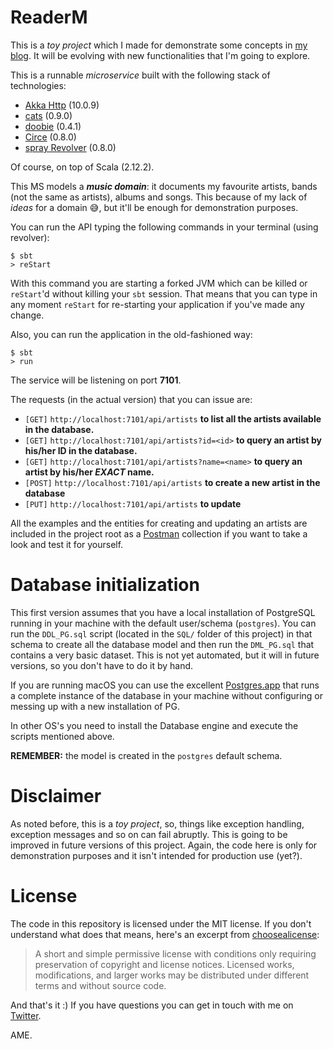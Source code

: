 # ReaderM


This is a _toy project_ which I made for demonstrate some concepts in [my blog](https://alejandrome.github.io). It will be evolving with new functionalities that I'm going to explore.

This is a runnable _microservice_ built with the following stack of technologies:

* [Akka Http](http://doc.akka.io/docs/akka-http/current/scala/http/) (10.0.9)
* [cats](http://typelevel.org/cats/) (0.9.0)
* [doobie](https://github.com/tpolecat/doobie) (0.4.1)
* [Circe](https://github.com/circe/circe) (0.8.0)
* [spray Revolver](https://github.com/spray/sbt-revolver) (0.8.0)

Of course, on top of Scala (2.12.2).

This MS models a **_music domain_**: it documents my favourite artists, bands (not the same as artists), albums and songs. This because of my lack of _ideas_ for a domain :sweat_smile:, but it'll be enough for demonstration purposes.

You can run the API typing the following commands in your terminal (using revolver):

```shell
$ sbt
> reStart
```

With this command you are starting a forked JVM which can be killed or `reStart`'d without killing your `sbt` session. That means that you can type in any moment `reStart` for re-starting your application if you've made any change.

Also, you can run the application in the old-fashioned way:

```shell
$ sbt
> run
```

The service will be listening on port **7101**.

The requests (in the actual version) that you can issue are:

* `[GET]` `http://localhost:7101/api/artists` **to list all the artists available in the database.**
* `[GET]` `http://localhost:7101/api/artists?id=<id>` **to query an artist by his/her ID in the database.**
* `[GET]` `http://localhost:7101/api/artists?name=<name>` **to query an artist by his/her _EXACT_ name.**
* `[POST]` `http://localhost:7101/api/artists` **to create a new artist in the database**
* `[PUT]` `http://localhost:7101/api/artists` **to update**

All the examples and the entities for creating and updating an artists are included in the project root as a [Postman](https://www.getpostman.com/) collection if you want to take a look and test it for yourself.

# Database initialization

This first version assumes that you have a local installation of PostgreSQL running in your machine with the default user/schema (`postgres`). You can run the `DDL_PG.sql` script (located in the `SQL/` folder of this project) in that schema to create all the database model and then run the `DML_PG.sql` that contains a very basic dataset.
This is not yet automated, but it will in future versions, so you don't have to do it by hand.

If you are running macOS you can use the excellent [Postgres.app](https://postgresapp.com/) that runs a complete instance of the database in your machine without configuring or messing up with a new installation of PG.

In other OS's you need to install the Database engine and execute the scripts mentioned above.

**REMEMBER:** the model is created in the `postgres` default schema.

# Disclaimer

As noted before, this is a _toy project_, so, things like exception handling, exception messages and so on can fail abruptly. This is going to be improved in future versions of this project. Again, the code here is only for demonstration purposes and it isn't intended for production use (yet?).

# License

The code in this repository is licensed under the MIT license. If you don't understand what does that means, here's an excerpt from [choosealicense](https://choosealicense.com/licenses/mit/):

> A short and simple permissive license with conditions only requiring preservation of copyright and license notices. Licensed works, modifications, and larger works may be distributed under different terms and without source code.

And that's it :)
If you have questions you can get in touch with me on [Twitter](https://twitter.com/AlejandroM_E).

AME.